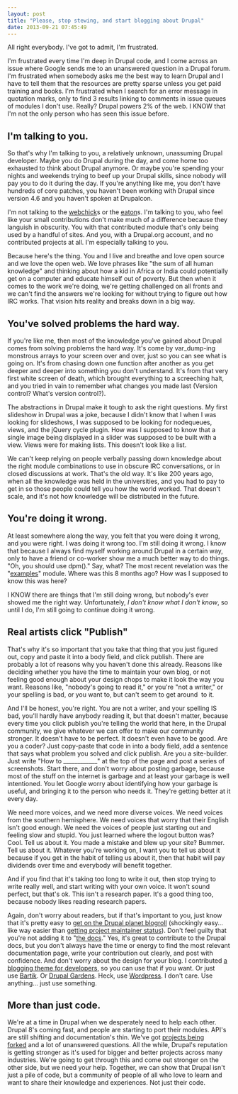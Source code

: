 ```yaml
---
layout: post
title: "Please, stop stewing, and start blogging about Drupal"
date: 2013-09-21 07:45:49
---
```


<p class="p1">
  All right everybody. I've got to admit, I'm frustrated.
</p>

<p class="p1">
  I'm frustrated every time I'm deep in Drupal code, and I come across an issue where Google sends me to an unanswered question in a Drupal forum. I'm frustrated when somebody asks me the best way to learn Drupal and I have to tell them that the resources are pretty sparse unless you get paid training and books. I'm frustrated when I search for an error message in quotation marks, only to find 3 results linking to comments in issue queues of modules I don't use. Really? Drupal powers 2% of the web. I KNOW that I'm not the only person who has seen this issue before.
</p>

## I'm talking to you.

<p class="p2">
  So that's why I'm talking to you, a relatively unknown, unassuming Drupal developer. Maybe you do Drupal during the day, and come home too exhausted to think about Drupal anymore. Or maybe you're spending your nights and weekends trying to beef up your Drupal skills, since nobody will pay you to do it during the day. If you're anything like me, you don't have hundreds of core patches, you haven't been working with Drupal since version 4.6 and you haven't spoken at Drupalcon.
</p>

<p class="p2">
  I'm not talking to the <a href="https://drupal.org/user/24967"><span class="s1">webchick</span></a>s or the <a href="https://drupal.org/user/16496"><span class="s1">eaton</span></a>s. I'm talking to you, who feel like your small contributions don't make much of a difference because they languish in obscurity. You with that contributed module that's only being used by a handful of sites. And you, with a Drupal.org account, and no contributed projects at all. I'm especially talking to you.
</p>

<p class="p1">
  Because here's the thing. You and I live and breathe and love open source and we love the open web. We love phrases like "the sum of all human knowledge" and thinking about how a kid in Africa or India could potentially get on a computer and educate himself out of poverty. But then when it comes to the work we're doing, we're getting challenged on all fronts and we can't find the answers we're looking for without trying to figure out how IRC works. That vision hits reality and breaks down in a big way.
</p>

## You've solved problems the hard way.

<p class="p2">
  If you're like me, then most of the knowledge you've gained about Drupal comes from solving problems the hard way. It's come by var_dump-ing monstrous arrays to your screen over and over, just so you can see what is going on. It's from chasing down one function after another as you get deeper and deeper into something you don't understand. It's from that very first white screen of death, which brought everything to a screeching halt, and you tried in vain to remember what changes you made last (Version control? What's version control?).
</p>

<p class="p1">
  The abstractions in Drupal make it tough to ask the right questions. My first slideshow in Drupal was a joke, because I didn't know that I when I was looking for slideshows, I was supposed to be looking for nodequeues, views, and the jQuery cycle plugin. How was I supposed to know that a single image being displayed in a slider was supposed to be built with a view. Views were for making lists. This doesn't look like a list.
</p>

<p class="p2">
  We can't keep relying on people verbally passing down knowledge about the right module combinations to use in obscure IRC conversations, or in closed discussions at work. That's the old way. It's like 200 years ago, when all the knowledge was held in the universities, and you had to pay to get in so those people could tell you how the world worked. That doesn't scale, and it's not how knowledge will be distributed in the future.
</p>

## You're doing it wrong.

<p class="p2">
  At least somewhere along the way, you felt that you were doing it wrong, and you were right. I was doing it wrong too. I'm still doing it wrong. I know that because I always find myself working around Drupal in a certain way, only to have a friend or co-worker show me a much better way to do things. "Oh, you should use dpm()." Say, what? The most recent revelation was the "<a href="https://drupal.org/project/examples"><span class="s1">examples</span></a>" module. Where was this 8 months ago? How was I supposed to know this was here?
</p>

<p class="p2">
  I KNOW there are things that I'm still doing wrong, but nobody's ever showed me the right way. Unfortunately, <i>I don't know what I don't know</i>, so until I do, I'm still going to continue doing it wrong.
</p>

## Real artists click "Publish"

<p class="p2">
  That's why it's so important that you take that thing that you just figured out, copy and paste it into a body field, and click publish. There are probably a lot of reasons why you haven't done this already. Reasons like deciding whether you have the time to maintain your own blog, or not feeling good enough about your design chops to make it look the way you want. Reasons like, "nobody's going to read it," or you're "not a writer," or your spelling is bad, or you want to, but can't seem to get around  to it.
</p>

<p class="p1">
  And I'll be honest, you're right. You are not a writer, and your spelling IS bad, you'll hardly have anybody reading it, but that doesn't matter, because every time you click publish you're telling the world that here, in the Drupal community, we give whatever we can offer to make our community stronger. It doesn't have to be perfect. It doesn't even have to be good. Are you a coder? Just copy-paste that code in into a body field, add a sentence that says what problem you solved and click publish. Are you a site-builder. Just write "How to ____________" at the top of the page and post a series of screenshots. Start there, and don't worry about posting garbage, because most of the stuff on the internet is garbage and at least your garbage is well intentioned. You let Google worry about identifying how your garbage is useful, and bringing it to the person who needs it. They're getting better at it every day.
</p>

<p class="p1">
  We need more voices, and we need more diverse voices. We need voices from the southern hemisphere. We need voices that worry that their English isn't good enough. We need the voices of people just starting out and feeling slow and stupid. You just learned where the logout button was? Cool. Tell us about it. You made a mistake and blew up your site? Bummer. Tell us about it. Whatever you're working on, I want you to tell us about it because if you get in the habit of telling us about it, then that habit will pay dividends over time and everybody will benefit together.
</p>

<p class="p1">
  And if you find that it's taking too long to write it out, then stop trying to write really well, and start writing with your own voice. It won't sound perfect, but that's ok. This isn't a research paper. It's a good thing too, because nobody likes reading research papers.
</p>

<p class="p1">
  Again, don't worry about readers, but if that's important to you, just know that it's pretty easy to <a href="https://drupal.org/planet/guidelines"><span class="s1">get on the Drupal planet blogroll</span></a> (shockingly easy… like way easier than <a href="https://drupal.org/node/1011698"><span class="s1">getting project maintainer status</span></a>). Don't feel guilty that you're not adding it to "<a href="https://drupal.org/documentation"><span class="s1">the docs</span></a>." Yes, it's great to contribute to the Drupal docs, but you don't always have the time or energy to find the most relevant documentation page, write your contribution out clearly, and post with confidence. And don't worry about the design for your blog. I contributed <a href="https://drupal.org/project/writer"><span class="s1">a blogging theme for developers</span></a>, so you can use that if you want. Or just use <a href="https://drupal.org/project/bartik"><span class="s1">Bartik</span></a>. Or <a href="http://drupalgardens.com/"><span class="s1">Drupal Gardens</span></a>. Heck, use <a href="http://wordpress.org/"><span class="s1">Wordpress</span></a>. I don't care. Use anything… just use something.
</p>

## More than just code.

<p class="p1">
  We're at a time in Drupal when we desperately need to help each other. Drupal 8's coming fast, and people are starting to port their modules. API's are still shifting and documentation's thin. We've got <a href="http://backdropcms.org/"><span class="s1">projects being forked</span></a> and a lot of unanswered questions. All the while, Drupal's reputation is getting stronger as it's used for bigger and better projects across many industries. We're going to get through this and come out stronger on the other side, but we need your help. Together, we can show that Drupal isn't just a pile of code, but a community of people of all who love to learn and want to share their knowledge and experiences. Not just their code.
</p>